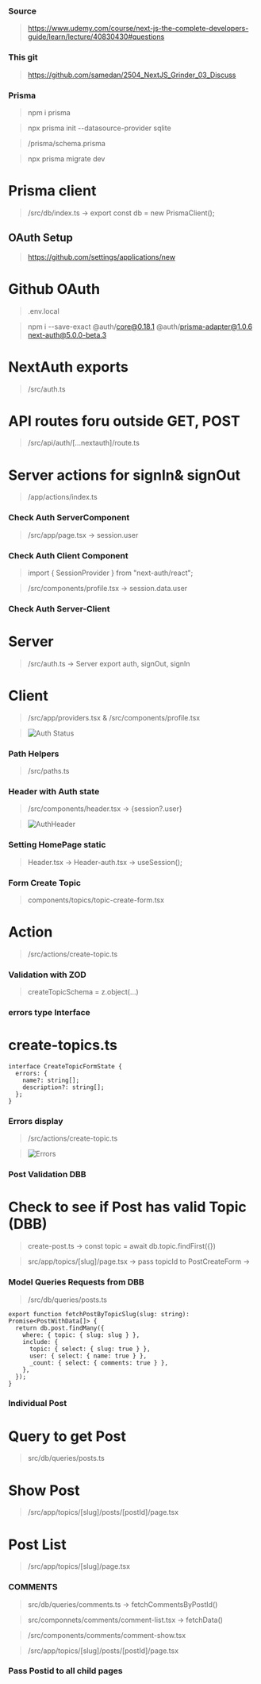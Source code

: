 ### Source

> https://www.udemy.com/course/next-js-the-complete-developers-guide/learn/lecture/40830430#questions

### This git

> https://github.com/samedan/2504_NextJS_Grinder_03_Discuss

### Prisma

> npm i prisma

> npx prisma init --datasource-provider sqlite

> /prisma/schema.prisma

> npx prisma migrate dev

# Prisma client

> /src/db/index.ts -> export const db = new PrismaClient();

## OAuth Setup

> https://github.com/settings/applications/new

# Github OAuth

> .env.local

> npm i --save-exact @auth/core@0.18.1 @auth/prisma-adapter@1.0.6 next-auth@5.0.0-beta.3

# NextAuth exports

> /src/auth.ts

# API routes foru outside GET, POST

> /src/api/auth/[...nextauth]/route.ts

# Server actions for signIn& signOut

> /app/actions/index.ts

### Check Auth ServerComponent

> /src/app/page.tsx -> session.user

### Check Auth Client Component

> import { SessionProvider } from "next-auth/react";

> /src/components/profile.tsx -> session.data.user

### Check Auth Server-Client

# Server

> /src/auth.ts -> Server export auth, signOut, signIn

# Client

> /src/app/providers.tsx & /src/components/profile.tsx

> ![Auth Status](https://github.com/samedan/2504_NextJS_Grinder_03_Discuss/blob/main/_printscreens/02printscreen.jpg)

### Path Helpers

> /src/paths.ts

### Header with Auth state

> /src/components/header.tsx -> {session?.user}

> ![AuthHeader](https://github.com/samedan/2504_NextJS_Grinder_03_Discuss/blob/main/_printscreens/03printscreen.jpg)

### Setting HomePage static

> Header.tsx -> Header-auth.tsx -> useSession();

### Form Create Topic

> components/topics/topic-create-form.tsx

# Action

> /src/actions/create-topic.ts

### Validation with ZOD

> createTopicSchema = z.object(...)

### errors type Interface

# create-topics.ts

```
interface CreateTopicFormState {
  errors: {
    name?: string[];
    description?: string[];
  };
}
```

### Errors display

> /src/actions/create-topic.ts

> ![Errors](https://github.com/samedan/2504_NextJS_Grinder_03_Discuss/blob/main/_printscreens/04printscreen.jpg)

### Post Validation DBB

# Check to see if Post has valid Topic (DBB)

> create-post.ts -> const topic = await db.topic.findFirst({})

> src/app/topics/[slug]/page.tsx -> pass topicId to PostCreateForm -> <PostCreateForm slug={slug} />

### Model Queries Requests from DBB

> /src/db/queries/posts.ts

```
export function fetchPostByTopicSlug(slug: string): Promise<PostWithData[]> {
  return db.post.findMany({
    where: { topic: { slug: slug } },
    include: {
      topic: { select: { slug: true } },
      user: { select: { name: true } },
      _count: { select: { comments: true } },
    },
  });
}
```

### Individual Post

# Query to get Post

> src/db/queries/posts.ts

# Show Post

> /src/app/topics/[slug]/posts/[postId]/page.tsx

# Post List

> /src/app/topics/[slug]/page.tsx

### COMMENTS

> src/db/queries/comments.ts -> fetchCommentsByPostId()

> src/componnets/comments/comment-list.tsx -> fetchData()

> /src/components/comments/comment-show.tsx

> /src/app/topics/[slug]/posts/[postId]/page.tsx

### Pass Postid to all child pages

>
